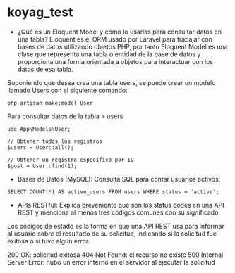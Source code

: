 # koyag_test
* ¿Qué es un Eloquent Model y cómo lo usarías para consultar datos en una tabla?
Eloquent es el ORM usado por Laravel para trabajar con bases de datos utilizando objetos PHP, por tanto Eloquent Model es una clase que representa una tabla o entidad de la base de datos y proporciona una forma orientada a objetos para interactuar con los datos de esa tabla.

Suponiendo que desea crea una tabla users, se puede crear un modelo llamado Users con el siguiente comando:

```
php artisan make:model User
```
Para consultar datos de la tabla > users
```
use App\Models\User;

// Obtener todos los registros
$users = User::all();

// Obtener un registro específico por ID
$post = User::find(1);
```

* Bases de Datos (MySQL):
Consulta SQL para contar usuarios activos:
```
SELECT COUNT(*) AS active_users FROM users WHERE status = 'active';
```

* APIs RESTful:
Explica brevemente qué son los status codes en una API REST y menciona al menos tres códigos comunes con su significado.

Los códigos de estado es la forma en que una API REST usa para informar al usuario sobre el resultado de su solicitud, indicando si la solicitud fue exitosa o si tuvo algún error.

200 OK: solicitud exitosa
404 Not Found: el recurso no existe
500 Internal Server Error: hubo un error interno en el servidor al ejecutar la solicitud